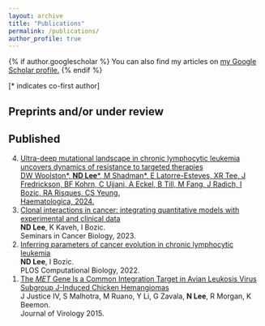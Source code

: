 ```yaml
---
layout: archive
title: "Publications"
permalink: /publications/
author_profile: true
---
```


{% if author.googlescholar %}
  You can also find my articles on <u><a href="{{author.googlescholar}}">my Google Scholar profile</a>.</u>
{% endif %}

<!-- {% include base_path %}

{% for post in site.publications reversed %}
  {% include archive-single.html %}
{% endfor %} -->

[* indicates co-first author]

## Preprints and/or under review

## Published
<ol reversed>
  <li><a href="https://doi.org/10.3324%2Fhaematol.2023.283372">Ultra-deep mutational landscape in chronic lymphocytic leukemia uncovers dynamics of resistance to targeted therapies
  <br>DW Woolston*, <b>ND Lee</b>*, M Shadman*, E Latorre-Esteves, XR Tee, J Fredrickson, BF Kohrn, C Ujjani, A Eckel, B Till, M Fang, J Radich, I Bozic, RA Risques, CS Yeung.
  <br>Haematologica, 2024.
  </li>
  <li><a href="https://doi.org/10.1016/j.semcancer.2023.04.002">Clonal interactions in cancer: integrating quantitative models with experimental and clinical data</a>
  <br> <b>ND Lee</b>, K Kaveh, I Bozic. 
  <br>Seminars in Cancer Biology, 2023.
  </li>
  <li><a href="https://doi.org/10.1371/journal.pcbi.1010677">Inferring parameters of cancer evolution in chronic lymphocytic leukemia</a>
  <br> <b>ND Lee</b>, I Bozic. 
  <br>PLOS Computational Biology, 2022.
  </li>
  <li><a href="https://doi.org/10.1016/j.semcancer.2023.04.002">The <i>MET</i> Gene Is a Common Integration Target in Avian Leukosis Virus Subgroup J-Induced Chicken Hemangiomas</a>
  <br> J Justice IV, S Malhotra, M Ruano, Y Li, G Zavala, <b>N Lee</b>, R Morgan, K Beemon.
  <br>Journal of Virology 2015.
  </li>
</ol>

   
   
